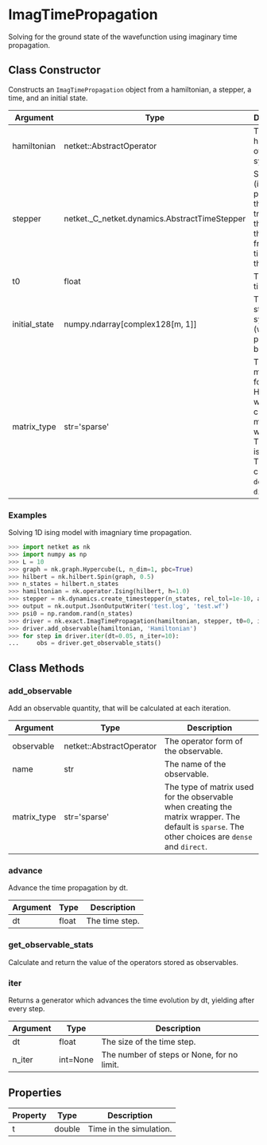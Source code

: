 # ImagTimePropagation
Solving for the ground state of the wavefunction using imaginary time propagation.

## Class Constructor
Constructs an ``ImagTimePropagation`` object from a hamiltonian, a stepper,
a time, and an initial state.

|  Argument   |                    Type                     |                                                                   Description                                                                    |
|-------------|---------------------------------------------|--------------------------------------------------------------------------------------------------------------------------------------------------|
|hamiltonian  |netket::AbstractOperator                     |The hamiltonian of the system.                                                                                                                    |
|stepper      |netket._C_netket.dynamics.AbstractTimeStepper|Stepper (i.e. propagator) that transforms the state of the system from one timestep to the next.                                                  |
|t0           |float                                        |The initial time.                                                                                                                                 |
|initial_state|numpy.ndarray[complex128[m, 1]]              |The initial state of the system (when propagation begins.)                                                                                        |
|matrix_type  |str='sparse'                                 |The type of matrix used for the Hamiltonian when creating the matrix wrapper. The default is `sparse`. The other choices are `dense` and `direct`.|

### Examples
Solving 1D ising model with imagniary time propagation.

```python
>>> import netket as nk
>>> import numpy as np
>>> L = 10
>>> graph = nk.graph.Hypercube(L, n_dim=1, pbc=True)
>>> hilbert = nk.hilbert.Spin(graph, 0.5)
>>> n_states = hilbert.n_states
>>> hamiltonian = nk.operator.Ising(hilbert, h=1.0)
>>> stepper = nk.dynamics.create_timestepper(n_states, rel_tol=1e-10, abs_tol=1e-10)
>>> output = nk.output.JsonOutputWriter('test.log', 'test.wf')
>>> psi0 = np.random.rand(n_states)
>>> driver = nk.exact.ImagTimePropagation(hamiltonian, stepper, t0=0, initial_state=psi0)
>>> driver.add_observable(hamiltonian, 'Hamiltonian')
>>> for step in driver.iter(dt=0.05, n_iter=10):
...     obs = driver.get_observable_stats()

```



## Class Methods 
### add_observable
Add an observable quantity, that will be calculated at each
iteration.

| Argument  |          Type          |                                                                   Description                                                                   |
|-----------|------------------------|-------------------------------------------------------------------------------------------------------------------------------------------------|
|observable |netket::AbstractOperator|The operator form of the observable.                                                                                                             |
|name       |str                     |The name of the observable.                                                                                                                      |
|matrix_type|str='sparse'            |The type of matrix used for the observable when creating the matrix wrapper. The default is `sparse`. The other choices are `dense` and `direct`.|

### advance
Advance the time propagation by dt.

|Argument|Type | Description  |
|--------|-----|--------------|
|dt      |float|The time step.|

### get_observable_stats
Calculate and return the value of the operators stored as observables.




### iter
Returns a generator which advances the time evolution by dt,
yielding after every step.


|Argument|  Type  |               Description                |
|--------|--------|------------------------------------------|
|dt      |float   |The size of the time step.                |
|n_iter  |int=None|The number of steps or None, for no limit.|

## Properties

|Property| Type |      Description       |
|--------|------|------------------------|
|t       |double| Time in the simulation.|
